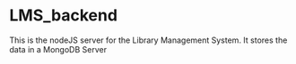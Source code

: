 ﻿# LMS_backend
This is the nodeJS server for the Library Management System. It stores the data in a MongoDB Server

